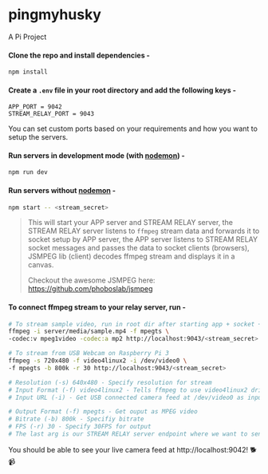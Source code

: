 # pingmyhusky

A Pi Project

#### Clone the repo and install dependencies -

```bash
npm install
```

#### Create a `.env` file in your root directory and add the following keys -

```
APP_PORT = 9042
STREAM_RELAY_PORT = 9043
```
You can set custom ports based on your requirements and how you want to setup the servers.

#### Run servers in development mode (with [nodemon](https://nodemon.io)) -

```bash
npm run dev
```

#### Run servers without [nodemon](https://nodemon.io) -

```bash
npm start -- <stream_secret>
```

> This will start your APP server and STREAM RELAY server,
> the STREAM RELAY server listens to `ffmpeg` stream data and forwards it to socket setup by APP server,
> the APP server listens to STREAM RELAY socket messages and passes the data to socket clients (browsers),
> JSMPEG lib (client) decodes ffmpeg stream and displays it in a canvas.
> 
> Checkout the awesome JSMPEG here: https://github.com/phoboslab/jsmpeg

#### To connect ffmpeg stream to your relay server, run -

```bash
# To stream sample video, run in root dir after starting app + socket + relay servers
ffmpeg -i server/media/sample.mp4 -f mpegts \
-codec:v mpeg1video -codec:a mp2 http://localhost:9043/<stream_secret>

# To stream from USB Webcam on Raspberry Pi 3
ffmpeg -s 720x480 -f video4linux2 -i /dev/video0 \
-f mpegts -b 800k -r 30 http://localhost:9043/<stream_secret>

# Resolution (-s) 640x480 - Specify resolution for stream
# Input Format (-f) video4linux2 - Tells ffmpeg to use video4linux2 driver to encode camera feed to h264
# Input URL (-i) - Get USB connected camera feed at /dev/video0 as input

# Output Format (-f) mpegts - Get ouput as MPEG video
# Bitrate (-b) 800k - Specifiy bitrate
# FPS (-r) 30 - Specify 30FPS for output
# The last arg is our STREAM RELAY server endpoint where we want to send the stream to
```

You should be able to see your live camera feed at http://localhost:9042! :dog2: :video_camera:
